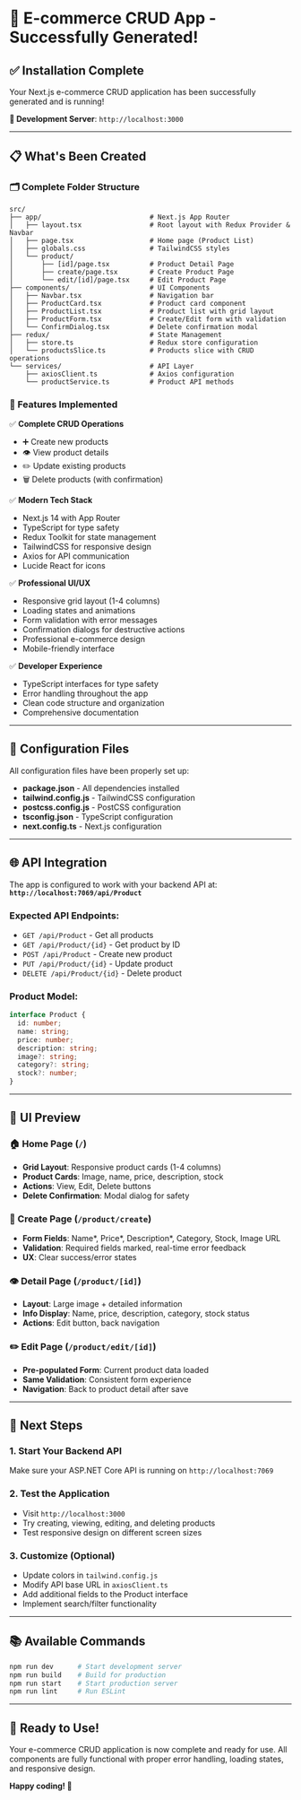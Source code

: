 # 🎉 E-commerce CRUD App - Successfully Generated!

## ✅ Installation Complete

Your Next.js e-commerce CRUD application has been successfully generated and is running!

**🚀 Development Server**: `http://localhost:3000`

---

## 📋 What's Been Created

### 🗂️ Complete Folder Structure
```
src/
├── app/                           # Next.js App Router
│   ├── layout.tsx                 # Root layout with Redux Provider & Navbar
│   ├── page.tsx                   # Home page (Product List)
│   ├── globals.css                # TailwindCSS styles
│   └── product/
│       ├── [id]/page.tsx          # Product Detail Page
│       ├── create/page.tsx        # Create Product Page
│       └── edit/[id]/page.tsx     # Edit Product Page
├── components/                    # UI Components
│   ├── Navbar.tsx                 # Navigation bar
│   ├── ProductCard.tsx            # Product card component
│   ├── ProductList.tsx            # Product list with grid layout
│   ├── ProductForm.tsx            # Create/Edit form with validation
│   └── ConfirmDialog.tsx          # Delete confirmation modal
├── redux/                         # State Management
│   ├── store.ts                   # Redux store configuration
│   └── productsSlice.ts           # Products slice with CRUD operations
└── services/                      # API Layer
    ├── axiosClient.ts             # Axios configuration
    └── productService.ts          # Product API methods
```

### 🎯 Features Implemented

✅ **Complete CRUD Operations**
- ➕ Create new products
- 👁️ View product details
- ✏️ Update existing products
- 🗑️ Delete products (with confirmation)

✅ **Modern Tech Stack**
- Next.js 14 with App Router
- TypeScript for type safety
- Redux Toolkit for state management
- TailwindCSS for responsive design
- Axios for API communication
- Lucide React for icons

✅ **Professional UI/UX**
- Responsive grid layout (1-4 columns)
- Loading states and animations
- Form validation with error messages
- Confirmation dialogs for destructive actions
- Professional e-commerce design
- Mobile-friendly interface

✅ **Developer Experience**
- TypeScript interfaces for type safety
- Error handling throughout the app
- Clean code structure and organization
- Comprehensive documentation

---

## 🔧 Configuration Files

All configuration files have been properly set up:

- **package.json** - All dependencies installed
- **tailwind.config.js** - TailwindCSS configuration
- **postcss.config.js** - PostCSS configuration
- **tsconfig.json** - TypeScript configuration
- **next.config.ts** - Next.js configuration

---

## 🌐 API Integration

The app is configured to work with your backend API at:
**`http://localhost:7069/api/Product`**

### Expected API Endpoints:
- `GET /api/Product` - Get all products
- `GET /api/Product/{id}` - Get product by ID
- `POST /api/Product` - Create new product
- `PUT /api/Product/{id}` - Update product
- `DELETE /api/Product/{id}` - Delete product

### Product Model:
```typescript
interface Product {
  id: number;
  name: string;
  price: number;
  description: string;
  image?: string;
  category?: string;
  stock?: number;
}
```

---

## 🎨 UI Preview

### 🏠 Home Page (`/`)
- **Grid Layout**: Responsive product cards (1-4 columns)
- **Product Cards**: Image, name, price, description, stock
- **Actions**: View, Edit, Delete buttons
- **Delete Confirmation**: Modal dialog for safety

### 📝 Create Page (`/product/create`)
- **Form Fields**: Name*, Price*, Description*, Category, Stock, Image URL
- **Validation**: Required fields marked, real-time error feedback
- **UX**: Clear success/error states

### 👁️ Detail Page (`/product/[id]`)
- **Layout**: Large image + detailed information
- **Info Display**: Name, price, description, category, stock status
- **Actions**: Edit button, back navigation

### ✏️ Edit Page (`/product/edit/[id]`)
- **Pre-populated Form**: Current product data loaded
- **Same Validation**: Consistent form experience
- **Navigation**: Back to product detail after save

---

## 🚀 Next Steps

### 1. **Start Your Backend API**
Make sure your ASP.NET Core API is running on `http://localhost:7069`

### 2. **Test the Application**
- Visit `http://localhost:3000`
- Try creating, viewing, editing, and deleting products
- Test responsive design on different screen sizes

### 3. **Customize (Optional)**
- Update colors in `tailwind.config.js`
- Modify API base URL in `axiosClient.ts`
- Add additional fields to the Product interface
- Implement search/filter functionality

---

## 📚 Available Commands

```bash
npm run dev      # Start development server
npm run build    # Build for production
npm run start    # Start production server
npm run lint     # Run ESLint
```

---

## 🎯 Ready to Use!

Your e-commerce CRUD application is now complete and ready for use. All components are fully functional with proper error handling, loading states, and responsive design.

**Happy coding! 🚀**